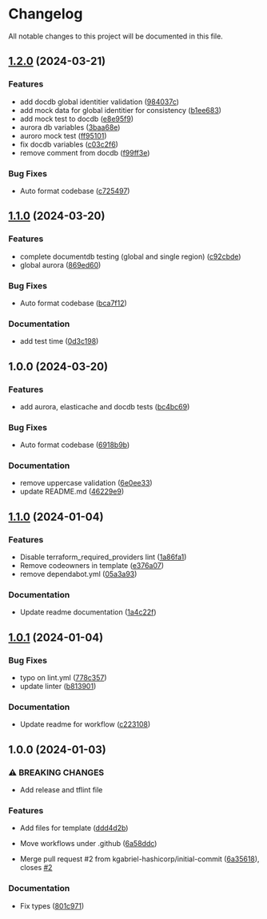 # Changelog

All notable changes to this project will be documented in this file.

## [1.2.0](https://github.com/kgabriel-hashicorp/marriott-test-framework/compare/v1.1.0...v1.2.0) (2024-03-21)


### Features

* add docdb global identitier validation ([984037c](https://github.com/kgabriel-hashicorp/marriott-test-framework/commit/984037c676601d5cc4d27abbfd2a11e892c91aab))
* add mock data for global identitier for consistency ([b1ee683](https://github.com/kgabriel-hashicorp/marriott-test-framework/commit/b1ee6838336f0cd66aec62bcf3cf5a776d806929))
* add mock test to docdb ([e8e95f9](https://github.com/kgabriel-hashicorp/marriott-test-framework/commit/e8e95f92b05880b616578cfe79820695e8cd584d))
* aurora db variables ([3baa68e](https://github.com/kgabriel-hashicorp/marriott-test-framework/commit/3baa68e332bacd0e6efd7dc281fe5c0443144e01))
* auroro mock test ([ff95101](https://github.com/kgabriel-hashicorp/marriott-test-framework/commit/ff951015e86eb22ba0739444147141f285d220c2))
* fix docdb variables ([c03c2f6](https://github.com/kgabriel-hashicorp/marriott-test-framework/commit/c03c2f677039bde28e549f5489260d5658a02e6a))
* remove comment from docdb ([f99ff3e](https://github.com/kgabriel-hashicorp/marriott-test-framework/commit/f99ff3e3dbbf8b6bf12b23d96a21bf684ad3150f))


### Bug Fixes

* Auto format codebase ([c725497](https://github.com/kgabriel-hashicorp/marriott-test-framework/commit/c725497d1fb0e1604489be7d68222660a70fec58))

## [1.1.0](https://github.com/kgabriel-hashicorp/marriott-test-framework/compare/v1.0.0...v1.1.0) (2024-03-20)


### Features

* complete documentdb testing (global and single region) ([c92cbde](https://github.com/kgabriel-hashicorp/marriott-test-framework/commit/c92cbde558895aed4f0e4e13b3b49c0a52de75d1))
* global aurora ([869ed60](https://github.com/kgabriel-hashicorp/marriott-test-framework/commit/869ed6022a699b95ea7cebbcf5cb5ce11a6de560))


### Bug Fixes

* Auto format codebase ([bca7f12](https://github.com/kgabriel-hashicorp/marriott-test-framework/commit/bca7f125f97afbdcc4bf1f7d21b9ed44f8b1db3c))


### Documentation

* add test time ([0d3c198](https://github.com/kgabriel-hashicorp/marriott-test-framework/commit/0d3c19858bccca9060c764f2002cf0d2e307ab8b))

## 1.0.0 (2024-03-20)


### Features

* add aurora, elasticache and docdb tests ([bc4bc69](https://github.com/kgabriel-hashicorp/marriott-test-framework/commit/bc4bc69db97291a0a91bf3ef4c51e455a8360e4b))


### Bug Fixes

* Auto format codebase ([6918b9b](https://github.com/kgabriel-hashicorp/marriott-test-framework/commit/6918b9b1e45bd92f501ee128acc745758322a2b6))


### Documentation

* remove uppercase validation ([6e0ee33](https://github.com/kgabriel-hashicorp/marriott-test-framework/commit/6e0ee3387cb2b2edc807378c72dbbde8bed593ce))
* update README.md ([46229e9](https://github.com/kgabriel-hashicorp/marriott-test-framework/commit/46229e9976b2a1ca301df98b90df6f8509b0635c))

## [1.1.0](https://github.com/kgabriel-hashicorp/terraform-module-template/compare/v1.0.1...v1.1.0) (2024-01-04)


### Features

* Disable terraform_required_providers lint ([1a86fa1](https://github.com/kgabriel-hashicorp/terraform-module-template/commit/1a86fa180d601e25b7b0d803b0d28bfbe9611397))
* Remove codeowners in template ([e376a07](https://github.com/kgabriel-hashicorp/terraform-module-template/commit/e376a07e779e54b629d0d38968f5b8f75ae589b9))
* remove dependabot.yml ([05a3a93](https://github.com/kgabriel-hashicorp/terraform-module-template/commit/05a3a934407dd408fa99162f183b138457827cbb))


### Documentation

* Update readme documentation ([1a4c22f](https://github.com/kgabriel-hashicorp/terraform-module-template/commit/1a4c22f5e781c35ed859c97226b22b1fd6d699b9))

## [1.0.1](https://github.com/kgabriel-hashicorp/terraform-module-template/compare/v1.0.0...v1.0.1) (2024-01-04)


### Bug Fixes

* typo on lint.yml ([778c357](https://github.com/kgabriel-hashicorp/terraform-module-template/commit/778c357c43e7e6e16b15e57b4ef4f7426dc963e6))
* update linter ([b813901](https://github.com/kgabriel-hashicorp/terraform-module-template/commit/b813901976bb1401b4b327474cce08ba13b03816))


### Documentation

* Update readme for workflow ([c223108](https://github.com/kgabriel-hashicorp/terraform-module-template/commit/c22310817b3b6c90484bfb6dd67ad4ce25d1b8f0))

## 1.0.0 (2024-01-03)


### ⚠ BREAKING CHANGES

* Add release and tflint file

### Features

* Add files for template ([ddd4d2b](https://github.com/kgabriel-hashicorp/terraform-module-template/commit/ddd4d2b91eea994054d0312114fca7c2f756f3a8))
* Move workflows under .github ([6a58ddc](https://github.com/kgabriel-hashicorp/terraform-module-template/commit/6a58ddc5851fa54b23aad62cba4f6ccd727acbe9))


* Merge pull request #2 from kgabriel-hashicorp/initial-commit ([6a35618](https://github.com/kgabriel-hashicorp/terraform-module-template/commit/6a35618655c8c414fa535261dad16b50664599b0)), closes [#2](https://github.com/kgabriel-hashicorp/terraform-module-template/issues/2)


### Documentation

* Fix types ([801c971](https://github.com/kgabriel-hashicorp/terraform-module-template/commit/801c9715a01239bd57e70fb7626400523bb72487))

